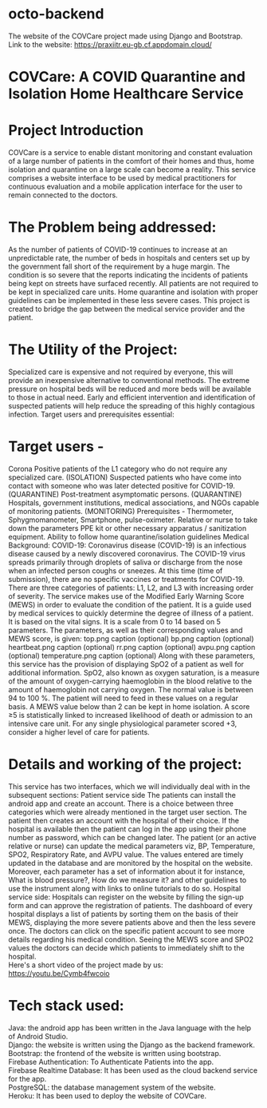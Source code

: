 # octo-backend
The website of the COVCare project made using Django and Bootstrap.                              
Link to the website: https://praxiitr.eu-gb.cf.appdomain.cloud/

# COVCare: A COVID Quarantine and Isolation Home Healthcare Service

# Project Introduction

COVCare is a service to enable distant monitoring and constant evaluation of a large number of patients in the comfort of their homes and thus, home isolation and quarantine on a large scale can become a reality. This service comprises a website interface to be used by medical practitioners for continuous evaluation and a mobile application interface for the user to remain connected to the doctors.

# The Problem being addressed:
As the number of patients of COVID-19 continues to increase at an unpredictable rate, the number of beds in hospitals and centers set up by the government fall short of the requirement by a huge margin. The condition is so severe that the reports indicating the incidents of patients being kept on streets have surfaced recently. All patients are not required to be kept in specialized care units. Home quarantine and isolation with proper guidelines can be implemented in these less severe cases. This project is created to bridge the gap between the medical service provider and the patient.

# The Utility of the Project:
Specialized care is expensive and not required by everyone, this will provide an inexpensive alternative to conventional methods.
The extreme pressure on hospital beds will be reduced and more beds will be available to those in actual need.
Early and efficient intervention and identification of suspected patients will help reduce the spreading of this highly contagious infection.
Target users and prerequisites essential:

# Target users -
Corona Positive patients of the L1 category who do not require any specialized care. (ISOLATION)
Suspected patients who have come into contact with someone who was later detected positive for COVID-19. (QUARANTINE)
Post-treatment asymptomatic persons. (QUARANTINE)
Hospitals, government institutions, medical associations, and NGOs capable of monitoring patients. (MONITORING)
Prerequisites -
Thermometer, Sphygmomanometer, Smartphone, pulse-oximeter.
Relative or nurse to take down the parameters
PPE kit or other necessary apparatus / sanitization equipment.
Ability to follow home quarantine/isolation guidelines
Medical Background:
COVID-19: Coronavirus disease (COVID-19) is an infectious disease caused by a newly discovered coronavirus. The COVID-19 virus spreads primarily through droplets of saliva or discharge from the nose when an infected person coughs or sneezes. At this time (time of submission), there are no specific vaccines or treatments for COVID-19.
There are three categories of patients: L1, L2, and L3 with increasing order of severity.
The service makes use of the Modified Early Warning Score (MEWS) in order to evaluate the condition of the patient. It is a guide used by medical services to quickly determine the degree of illness of a patient. It is based on the vital signs. It is a scale from 0 to 14 based on 5 parameters. The parameters, as well as their corresponding values and MEWS score, is given:
top.png
caption (optional)
bp.png
caption (optional)
heartbeat.png
caption (optional)
rr.png
caption (optional)
avpu.png
caption (optional)
temperature.png
caption (optional)
Along with these parameters, this service has the provision of displaying SpO2 of a patient as well for additional information. SpO2, also known as oxygen saturation, is a measure of the amount of oxygen-carrying haemoglobin in the blood relative to the amount of haemoglobin not carrying oxygen. The normal value is between 94 to 100 %.
The patient will need to feed in these values on a regular basis.
A MEWS value below than 2 can be kept in home isolation.
A score ≥5 is statistically linked to increased likelihood of death or admission to an intensive care unit.
For any single physiological parameter scored +3, consider a higher level of care for patients.

# Details and working of the project:
This service has two interfaces, which we will individually deal with in the subsequent sections:
Patient service side
The patients can install the android app and create an account. There is a choice between three categories which were already mentioned in the target user section. The patient then creates an account with the hospital of their choice. If the hospital is available then the patient can log in the app using their phone number as password, which can be changed later. The patient (or an active relative or nurse) can update the medical parameters viz, BP, Temperature, SPO2, Respiratory Rate, and AVPU value. The values entered are timely updated in the database and are monitored by the hospital on the website.
Moreover, each parameter has a set of information about it for instance, What is blood pressure?, How do we measure it? and other guidelines to use the instrument along with links to online tutorials to do so.
Hospital service side:
Hospitals can register on the website by filling the sign-up form and can approve the registration of patients.
The dashboard of every hospital displays a list of patients by sorting them on the basis of their MEWS, displaying the more severe patients above and then the less severe once. The doctors can click on the specific patient account to see more details regarding his medical condition. Seeing the MEWS score and SPO2 values the doctors can decide which patients to immediately shift to the hospital.           
Here's a short video of the project made by us: https://youtu.be/Cymb4fwcoio
# Tech stack used:
Java: the android app has been written in the Java language with the help of Android Studio.          
Django: the website is written using the Django as the backend framework.               
Bootstrap: the frontend of the website is written using bootstrap.           
Firebase Authentication: To Authenticate Patients into the app.             
Firebase Realtime Database:  It has been used as the cloud backend service for the app.                 
PostgreSQL: the database management system of the website.                  
Heroku: It has been used to deploy the website of COVCare.                    
